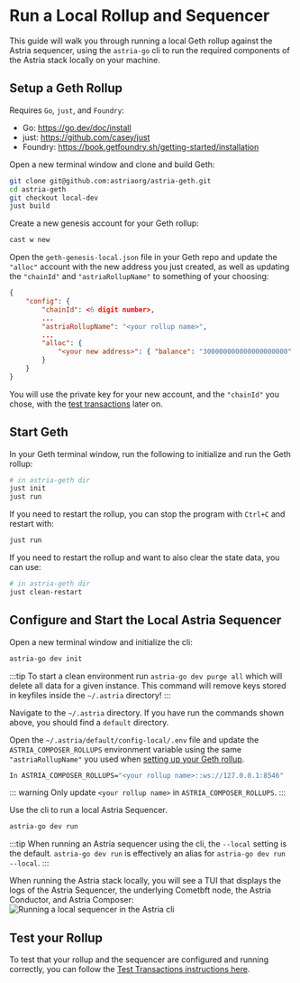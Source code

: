 # Run a Local Rollup and Sequencer

This guide will walk you through running a local Geth rollup against the Astria
sequencer, using the `astria-go` cli to run the required components of the
Astria stack locally on your machine.

## Setup a Geth Rollup

Requires `Go`, `just`, and `Foundry`:

- Go: https://go.dev/doc/install
- just: https://github.com/casey/just
- Foundry: https://book.getfoundry.sh/getting-started/installation

Open a new terminal window and clone and build Geth:

```bash
git clone git@github.com:astriaorg/astria-geth.git
cd astria-geth
git checkout local-dev
just build
```

Create a new genesis account for your Geth rollup:

```bash
cast w new
```

Open the `geth-genesis-local.json` file in your Geth repo and update the
`"alloc"` account with the new address you just created, as well as updating the
`"chainId"` and `"astriaRollupName"` to something of your choosing:

```json
{
    "config": {
        "chainId": <6 digit number>,
        ...
        "astriaRollupName": "<your rollup name>",
        ...
        "alloc": {
            "<your new address>": { "balance": "300000000000000000000" }
        }
    }
}
```

You will use the private key for your new account, and the `"chainId"` you chose,
with the [test transactions](./test-transactions.md) later on.

<!-- ## Download and Build the Messenger Rollup

tbd -->

## Start Geth

In your Geth terminal window, run the following to initialize and run the Geth rollup:

```bash
# in astria-geth dir
just init
just run
```

If you need to restart the rollup, you can stop the program with `Ctrl+C` and
restart with:

```bash
just run
```

If you need to restart the rollup and want to also clear the state data, you can use:

```bash
# in astria-geth dir
just clean-restart
```

## Configure and Start the Local Astria Sequencer

Open a new terminal window and initialize the cli:

```bash
astria-go dev init
```
:::tip
To start a clean environment run `astria-go dev purge all` which will delete all data for a given instance. This command will remove keys stored in keyfiles inside the `~/.astria` directory!
:::

Navigate to the `~/.astria` directory. If you have run the commands shown above,
you should find a `default` directory.

Open the `~/.astria/default/config-local/.env` file and update the
`ASTRIA_COMPOSER_ROLLUPS` environment variable using the same
`"astriaRollupName"` you used when [setting up your Geth
rollup](#setup-a-geth-rollup).

```bash
In ASTRIA_COMPOSER_ROLLUPS="<your rollup name>::ws://127.0.0.1:8546"
```

::: warning
Only update `<your rollup name>` in `ASTRIA_COMPOSER_ROLLUPS`.
:::

Use the cli to run a local Astria Sequencer.

```bash
astria-go dev run
```

:::tip
When running an Astria sequencer using the cli, the `--local` setting is the
default. `astria-go dev run` is effectively an alias for `astria-go dev run --local`.
:::

When running the Astria stack locally, you will see a TUI that displays the logs
of the Astria Sequencer, the underlying Cometbft node, the Astria Conductor, and
Astria Composer:
![Running a local sequencer in the Astria
cli](./assets/go-cli-local-sequencer.png)

## Test your Rollup

To test that your rollup and the sequencer are configured and running correctly,
you can follow the [Test Transactions instructions here](./test-transactions.md).
